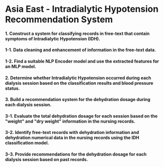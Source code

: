 # Asia East - Intradialytic Hypotension Recommendation System
#### 1. Construct a system for classifying records in free-text that contain symptoms of Intradialytic Hypotension (IDH).
#### 1-1. Data cleaning and enhancement of information in the free-text data.
#### 1-2. Find a suitable NLP Encoder model and use the extracted features for an MLP model.
#### 2. Determine whether Intradialytic Hypotension occurred during each dialysis session based on the classification results and blood pressure status.
#### 3. Build a recommendation system for the dehydration dosage during each dialysis session.
#### 3-1. Evaluate the total dehydration dosage for each session based on the "weight" and "dry weight" information in the nursing records.
#### 3-2. Identify free-text records with dehydration information and dehydration numerical data in the nursing records using the IDH classification model.
#### 3-3. Provide recommendations for the dehydration dosage for each dialysis session based on past records.
